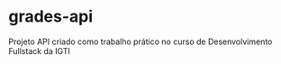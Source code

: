 # grades-api
Projeto API criado como trabalho prático no curso de Desenvolvimento Fullstack da IGTI

